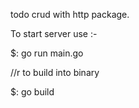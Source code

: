 todo crud with http package.

To start server use :-

$: go run main.go
  
//r to build into binary

$: go build
